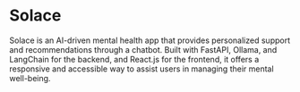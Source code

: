 # Solace
Solace is an AI-driven mental health app that provides personalized support and recommendations through a chatbot. Built with FastAPI, Ollama, and LangChain for the backend, and React.js for the frontend, it offers a responsive and accessible way to assist users in managing their mental well-being.
